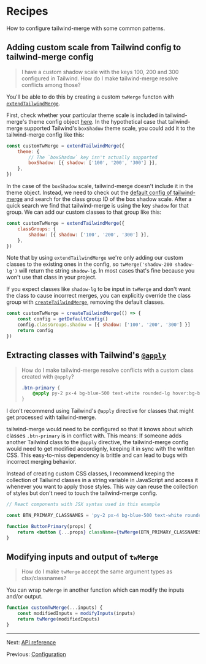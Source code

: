 # Recipes

How to configure tailwind-merge with some common patterns.

## Adding custom scale from Tailwind config to tailwind-merge config

> I have a custom shadow scale with the keys 100, 200 and 300 configured in Tailwind. How do I make tailwind-merge resolve conflicts among those?

You'll be able to do this by creating a custom `twMerge` functon with [`extendTailwindMerge`](./api-reference.md#extendtailwindmerge).

First, check whether your particular theme scale is included in tailwind-merge's theme config object [here](./configuration.md#theme). In the hypothetical case that tailwind-merge supported Tailwind's `boxShadow` theme scale, you could add it to the tailwind-merge config like this:

```js
const customTwMerge = extendTailwindMerge({
    theme: {
        // The `boxShadow` key isn't actually supported
        boxShadow: [{ shadow: ['100', '200', '300'] }],
    },
})
```

In the case of the `boxShadow` scale, tailwind-merge doesn't include it in the theme object. Instead, we need to check out the [default config of tailwind-merge](../src/lib/default-config.ts) and search for the class group ID of the box shadow scale. After a quick search we find that tailwind-merge is using the key `shadow` for that group. We can add our custom classes to that group like this:

```js
const customTwMerge = extendTailwindMerge({
    classGroups: {
        shadow: [{ shadow: ['100', '200', '300'] }],
    },
})
```

Note that by using `extendTailwindMerge` we're only adding our custom classes to the existing ones in the config, so `twMerge('shadow-200 shadow-lg')` will return the string `shadow-lg`. In most cases that's fine because you won't use that class in your project.

If you expect classes like `shadow-lg` to be input in `twMerge` and don't want the class to cause incorrect merges, you can explicitly override the class group with [`createTailwindMerge`](./api-reference.md#createtailwindmerge), removing the default classes.

```js
const customTwMerge = createTailwindMerge(() => {
    const config = getDefaultConfig()
    config.classGroups.shadow = [{ shadow: ['100', '200', '300'] }]
    return config
})
```

## Extracting classes with Tailwind's [`@apply`](https://tailwindcss.com/docs/reusing-styles#extracting-classes-with-apply)

> How do I make tailwind-merge resolve conflicts with a custom class created with `@apply`?
>
> ```css
> .btn-primary {
>     @apply py-2 px-4 bg-blue-500 text-white rounded-lg hover:bg-blue-700;
> }
> ```

I don't recommend using Tailwind's `@apply` directive for classes that might get processed with tailwind-merge.

tailwind-merge would need to be configured so that it knows about which classes `.btn-primary` is in conflict with. This means: If someone adds another Tailwind class to the `@apply` directive, the tailwind-merge config would need to get modified accordignly, keeping it in sync with the written CSS. This easy-to-miss dependency is brittle and can lead to bugs with incorrect merging behavior.

Instead of creating custom CSS classes, I recommend keeping the collection of Tailwind classes in a string variable in JavaScript and access it whenever you want to apply those styles. This way can reuse the collection of styles but don't need to touch the tailwind-merge config.

```jsx
// React components with JSX syntax used in this example

const BTN_PRIMARY_CLASSNAMES = 'py-2 px-4 bg-blue-500 text-white rounded-lg hover:bg-blue-700'

function ButtonPrimary(props) {
    return <button {...props} className={twMerge(BTN_PRIMARY_CLASSNAMES, props.className)} />
}
```

## Modifying inputs and output of `twMerge`

> How do I make `twMerge` accept the same argument types as clsx/classnames?

You can wrap `twMerge` in another function which can modify the inputs and/or output.

```js
function customTwMerge(...inputs) {
    const modifiedInputs = modifyInputs(inputs)
    return twMerge(modifiedInputs)
}
```

---

Next: [API reference](./api-reference.md)

Previous: [Configuration](./configuration.md)
